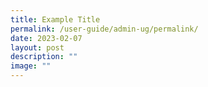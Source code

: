 ```yaml
---
title: Example Title
permalink: /user-guide/admin-ug/permalink/
date: 2023-02-07
layout: post
description: ""
image: ""
---
```

